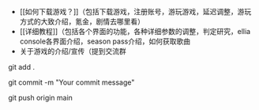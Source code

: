 - [[如何下载游戏？]]（包括下载游戏，注册账号，游玩游戏，延迟调整，游玩方式的大致介绍，氪金，剧情去哪里看）
- [[详细教程]]（包括各个界面的功能，各种详细参数的调整，判定研究，ellia console各界面介绍，season pass介绍，如何获取歌曲
- 关于游戏的介绍/宣传（提到交流群


git add .

git commit -m "Your commit message"

git push origin main

